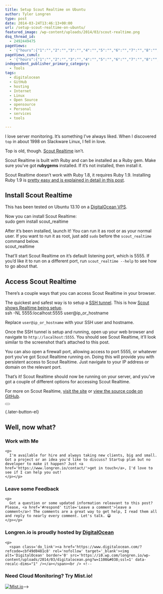 ```yaml
---
title: Setup Scout Realtime on Ubuntu
author: Tyler Longren
type: post
date: 2014-03-24T13:46:13+00:00
url: /setup-scout-realtime-on-ubuntu/
featured_image: /wp-content/uploads/2014/03/scout-realtime.png
dsq_thread_id:
  - 2492449475
pageViews:
  - '{"hours":{"1":"","2":"","3":"","4":"","5":"","6":"","7":"","8":"","9":"","10":"","11":"","12":"","13":"","14":"","15":"","16":"","17":"","18":"","19":"","20":"","21":"","22":"","23":"","24":"","25":"","26":"","27":"","28":"","29":"","30":"","31":"","32":"","33":"","34":"","35":"","36":"","37":"","38":"","39":"","40":"","41":"","42":"","43":"","44":"","45":"","46":"","47":""},"days":{"2":"","3":"","4":"","5":"","6":"","7":"","8":"","9":"","10":"","11":"","12":"","13":"","14":""},"weeks":{"3":"","4":"","5":"","6":"","7":"","8":"","9":"","10":"","11":"","12":""},"months":{"4":"","5":"","6":"","7":"","8":"","9":"","10":"","11":"","12":"","13":"","14":"","15":"","16":"","17":"","18":"","19":"","20":"","21":"","22":"","23":"","24":""}}'
pageViews_cumul:
  - '{"hours":{"1":"","2":"","3":"","4":"","5":"","6":"","7":"","8":"","9":"","10":"","11":"","12":"","13":"","14":"","15":"","16":"","17":"","18":"","19":"","20":"","21":"","22":"","23":"","24":"","25":"","26":"","27":"","28":"","29":"","30":"","31":"","32":"","33":"","34":"","35":"","36":"","37":"","38":"","39":"","40":"","41":"","42":"","43":"","44":"","45":"","46":"","47":""},"days":{"2":"","3":"","4":"","5":"","6":"","7":"","8":"","9":"","10":"","11":"","12":"","13":"","14":""},"weeks":{"3":"","4":"","5":"","6":"","7":"","8":"","9":"","10":"","11":"","12":""},"months":{"4":"","5":"","6":"","7":"","8":"","9":"","10":"","11":"","12":"","13":"","14":"","15":"","16":"","17":"","18":"","19":"","20":"","21":"","22":"","23":"","24":""}}'
independent_publisher_primary_category:
  - Tools
tags:
  - digitalocean
  - GitHub
  - hosting
  - Internet
  - Linux
  - Open Source
  - opensource
  - Personal
  - services
  - tools

---
```

I love server monitoring. It&#8217;s something I&#8217;ve always liked. When I discovered `top` in about 1998 on Slackware Linux, I fell in love.

Top is old, though. [Scout Realtime][1] isn&#8217;t.

Scout Realtime is built with Ruby and can be installed as a Ruby gem. Make sure you&#8217;ve got **rubygems** installed. If it&#8217;s not installed, then install it.

Scout Realtime doesn&#8217;t work with Ruby 1.8, it requires Ruby 1.9. Installing Ruby 1.9 is [pretty easy and is explained in detail in this post][2].

## Install Scout Realtime

This has been tested on Ubuntu 13.10 on a [DigitalOcean VPS][3]. 

Now you can install Scout Realtime:  
<span class="lang:sh decode:true  crayon-inline " >sudo gem install scout_realtime</span>

After it&#8217;s been installed, launch it! You can run it as root or as your normal user. If you want to run it as root, just add `sudo` before the `scout_realtime` command below.  
<span class="lang:sh decode:true  crayon-inline " >scout_realtime</span>

That&#8217;ll start Scout Realtime on it&#8217;s default listening port, which is 5555. If you&#8217;d like it to run on a different port, run `scout_realtime --help` to see how to go about that.

## Access Scout Realtime

There&#8217;s a couple ways that you can access Scout Realtime in your browser.

The quickest and safest way is to setup a [SSH tunnel][4]. This is how [Scout shows Realtime being setup][1].  
<span class="lang:sh decode:true  crayon-inline " >ssh -NL 5555:localhost:5555 user@ip_or_hostname</span> 

Replace `user@ip_or_hostname` with your SSH user and hostname.

Once the SSH tunnel is setup and running, open up your web browser and navigate to `http://localhost:5555`. You should see Scout Realtime, it&#8217;ll look similar to the screenshot that&#8217;s attached to this post.

You can also open a firewall port, allowing access to port 5555, or whatever port you&#8217;ve got Scout Realtime running on. Doing this will provide you with persistent access to Scout Realtime. Just navigate to your IP address or domain on the relevant port.

That&#8217;s it! Scout Realtime should now be running on your server, and you&#8217;ve got a couple of different options for accessing Scout Realtime.

For more on Scout Realtime, [visit the site][5] or [view the source code on GitHub][5]. 

<div class="wpulike wpulike-default " >
  <div class="wp_ulike_general_class wp_ulike_is_not_liked">
    <button type="button"
					aria-label="Like Button"
					data-ulike-id="6218"
					data-ulike-nonce="b5d156d597"
					data-ulike-type="likeThis"
					data-ulike-template="wpulike-default"
					data-ulike-display-likers="0"
					data-ulike-disable-pophover="0"
					class="wp_ulike_btn wp_ulike_put_image wp_likethis_6218"></button><span class="count-box"></span>
  </div>
</div>

[][6]{.later-button-el}

<div class='what-next'>
  <h2>
    Well, now what?
  </h2>
  
  <div class='hire'>
    <h3>
      Work with Me
    </h3>
    
    <p>
      I'm available for hire and always taking new clients, big and small. Got a project or an idea you'd like to discuss? Startup plan but no developer to make it happen? Just <a href='https://www.longren.io/contact/'>get in touch</a>, I'd love to see if I can help you out!
    </p></p>
  </div>
  
  <div class='hire'>
    <h3>
      Leave some Feedback
    </h3>
    
    <p>
      Got a question or some updated information releavant to this post? Please, <a href='#respond' title='Leave a comment'>leave a comment</a>! The comments are a great way to get help, I read them all and reply to nearly every comment. Let's talk. 😀
    </p></p>
  </div>
  
  <div class='now-what-bottom-ad'>
    <h3>
      Longren.io is proudly hosted by <a href='https://www.digitalocean.com/?refcode=cbf49d0481c8'>DigitalOcean</a>
    </h3>
    
    <p>
      <span class='do_link'><a href='https://www.digitalocean.com/?refcode=cbf49d0481c8' rel='nofollow' target='_blank'><img alt='DigitalOcean' border='0' src='https://i0.wp.com/longren.io/wp-content/uploads/2014/03/digitalocean.png?w=1100&#038;ssl=1' data-recalc-dims="1" /></a></span><br /> <!--

<h3>Need Cloud Monitoring? Try Mist.io!</h3>

<span class='do_link'><a href='http://mist.io/?ref=tyler' rel='nofollow' target='_blank'><img alt='Mist.io' border='0' src='https://i0.wp.com/longren.io/wp-content/uploads/2014/04/mistio.jpg?w=1100&#038;ssl=1' data-recalc-dims="1"></a></span>--></div> </div>

 [1]: http://scoutapp.github.io/scout_realtime/
 [2]: http://leonard.io/blog/2012/05/installing-ruby-1-9-3-on-ubuntu-12-04-precise-pengolin/
 [3]: https://www.digitalocean.com/?refcode=cbf49d0481c8
 [4]: http://www.engadget.com/2006/03/21/how-to-ssh-tunnels-for-secure-network-access/
 [5]: https://github.com/scoutapp/scout_realtime
 [6]: #